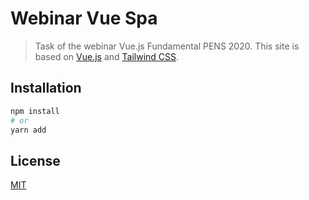 # Webinar Vue Spa

> Task of the webinar Vue.js Fundamental PENS 2020. This site is based on [Vue.js](https://vuejs.org/) and [Tailwind CSS](https://tailwindcss.com).

## Installation

```bash
npm install
# or
yarn add
```

## License

[MIT](http://opensource.org/licenses/MIT)

